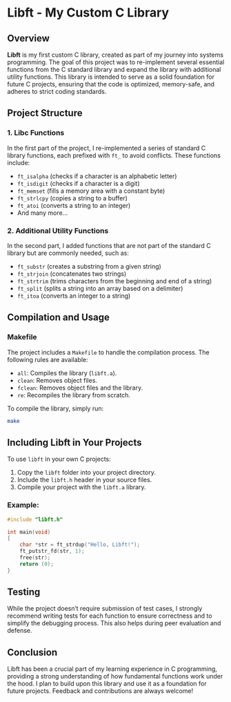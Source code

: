 # Libft - My Custom C Library

## Overview

**Libft** is my first custom C library, created as part of my journey into systems programming. The goal of this project was to re-implement several essential functions from the C standard library and expand the library with additional utility functions. This library is intended to serve as a solid foundation for future C projects, ensuring that the code is optimized, memory-safe, and adheres to strict coding standards.

## Project Structure

### 1. **Libc Functions**
In the first part of the project, I re-implemented a series of standard C library functions, each prefixed with `ft_` to avoid conflicts. These functions include:

- `ft_isalpha` (checks if a character is an alphabetic letter)
- `ft_isdigit` (checks if a character is a digit)
- `ft_memset` (fills a memory area with a constant byte)
- `ft_strlcpy` (copies a string to a buffer)
- `ft_atoi` (converts a string to an integer)
- And many more...

### 2. **Additional Utility Functions**
In the second part, I added functions that are not part of the standard C library but are commonly needed, such as:

- `ft_substr` (creates a substring from a given string)
- `ft_strjoin` (concatenates two strings)
- `ft_strtrim` (trims characters from the beginning and end of a string)
- `ft_split` (splits a string into an array based on a delimiter)
- `ft_itoa` (converts an integer to a string)

## Compilation and Usage

### Makefile
The project includes a `Makefile` to handle the compilation process. The following rules are available:

- `all`: Compiles the library (`libft.a`).
- `clean`: Removes object files.
- `fclean`: Removes object files and the library.
- `re`: Recompiles the library from scratch.

To compile the library, simply run:

```bash
make
```


## Including Libft in Your Projects

To use `libft` in your own C projects:

1. Copy the `libft` folder into your project directory.
2. Include the `libft.h` header in your source files.
3. Compile your project with the `libft.a` library.

### Example:

```c
#include "libft.h"

int main(void)
{
    char *str = ft_strdup("Hello, Libft!");
    ft_putstr_fd(str, 1);
    free(str);
    return (0);
}
```
## Testing

While the project doesn’t require submission of test cases, I strongly recommend writing tests for each function to ensure correctness and to simplify the debugging process. This also helps during peer evaluation and defense.


## Conclusion

Libft has been a crucial part of my learning experience in C programming, providing a strong understanding of how fundamental functions work under the hood. I plan to build upon this library and use it as a foundation for future projects. Feedback and contributions are always welcome!

